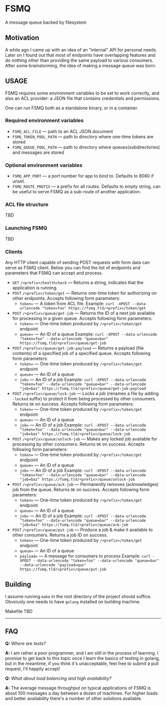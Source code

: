 # FSMQ
A message queue backed by filesystem

## Motivation

A while ago I came up with an idea of an "internal" API for personal needs. Later on I found out that most of endpoints have overlapping features and do nothing other than providing the same payload to various consumers. After some brainstorming, the idea of making a message queue was born.

## USAGE

FSMQ requires some environment variables to be set to work correctly, and also an ACL provider: a JSON file that contains credentials and permissions.

One can run FSMQ both as a standalone binary, or in a container.

### Required environment variables

+ `FSMQ_ACL_FILE` — path to an ACL JSON document
+ `FSMQ_TOKEN_POOL_PATH` — path to directory where one-time tokens are stored
+ `FSMQ_QUEUE_POOL_PATH` — path to directory where queues(subdirectories) and messages are stored

### Optional environment variables

+ `FSMQ_APP_PORT` — a port number for app to bind to. Defaults to 8080 if unset.
+ `FSMQ_ROUTE_PREFIX` — a prefix for all routes. Defaults to empty string, can be useful to serve FSMQ as a sub-route of another application.

### ACL file structure

TBD

### Launching FSMQ

TBD

### Clients

Any HTTP client capable of sending POST requests with form data can serve as FSMQ client. Below you can find the list of endpoints and parameters that FSMQ can accept and process.

+ `GET` `/<prefix>/healthcheck` — Returns a string, indicates that the application is running.
+ `POST` `/<prefix>/token/get` — Returns one-time token for authorizing on other endpoints.
    Accepts following form parameters:
    + `token=` — A token from ACL file.
    Example: `curl -XPOST --data-urlencode "token=foo" https://fsmq.tld/<prefix>/token/get`
+ `POST` `/<prefix>/queue/get-job` — Returns the ID of a next job available for processing in a given queue.
    Accepts following form parameters:
    + `token=` — One-time token produced by `/<prefix>/token/get` endpoint
    + `queue=` — An ID of a queue
    Example: `curl -XPOST --data-urlencode "token=foo" --data-urlencode "queue=bar" https://fsmq.tld/<prefix>/queue/get-job`
+ `POST` `/<prefix>/queue/get-job-payload` — Returns a payload (file contents) of a specified job of a specified queue.
    Accepts following form parameters:
    + `token=` — One-time token produced by `/<prefix>/token/get` endpoint
    + `queue=` — An ID of a queue
    + `job=` — An ID of a job
    Example: `curl -XPOST --data-urlencode "token=foo" --data-urlencode "queue=bar" --data-urlencode "job=baz" https://fsmq.tld/<prefix>/queue/get-job-payload`
+ `POST` `/<prefix>/queue/lock-job` — Locks a job (renames a file by adding `-locked` suffix) to protect it from being processed by other consumers. Returns `OK` on success.
    Accepts following form parameters:
    + `token=` — One-time token produced by `/<prefix>/token/get` endpoint
    + `queue=` — An ID of a queue
    + `job=` — An ID of a job
    Example: `curl -XPOST --data-urlencode "token=foo" --data-urlencode "queue=bar" --data-urlencode "job=baz" https://fsmq.tld/<prefix>/queue/lock-job`
+ `POST` `/<prefix>/queue/unlock-job` — Makes any locked job available for processing by other consumers. Returns `OK` on success.
    Accepts following form parameters:
    + `token=` — One-time token produced by `/<prefix>/token/get` endpoint
    + `queue=` — An ID of a queue
    + `job=` — An ID of a job
    Example: `curl -XPOST --data-urlencode "token=foo" --data-urlencode "queue=bar" --data-urlencode "job=baz" https://fsmq.tld/<prefix>/queue/unlock-job`
+ `POST` `/<prefix>/queue/ack-job` — Permanently removes (acknowledges) job from the queue. Returns `OK` on success.
    Accepts following form parameters:
    + `token=` — One-time token produced by `/<prefix>/token/get` endpoint
    + `queue=` — An ID of a queue
    + `job=` — An ID of a job
    Example: `curl -XPOST --data-urlencode "token=foo" --data-urlencode "queue=bar" --data-urlencode "job=baz" https://fsmq.tld/<prefix>/queue/ack-job`
+ `POST` `/<prefix>/queue/put-job` — Produce a job & make it available to other consumers. Returns a job ID on success.
    + `token=` — One-time token produced by `/<prefix>/token/get` endpoint
    + `queue=` — An ID of a queue
    + `payload=` — A message for consumers to process
    Example: `curl -XPOST --data-urlencode "token=foo" --data-urlencode "queue=bar" --data-urlencode "payload=qux" https://fsmq.tld/<prefix>/queue/put-job`

## Building

I assume running `make` in the root directory of the project should suffice. Obvoiusly one needs to have `golang` installed on building machine.

Makefile TBD

---

## FAQ

**Q:** *Where are tests?*

**A:** I am rather a poor programmer, and I am still in the process of learning. I promise to get back to this topic once I learn the basics of testing in golang, but in the meantime, if you think it's unacceptable, feel free to submit a pull request, I'll happily accept!

**Q:** *What about load balancing and high availability?*

**A:** The average message throughput on typical applications of FSMQ is about 100 messages a day between a dozen of machines. For higher loads and better availability there's a number of other  solutions available.
